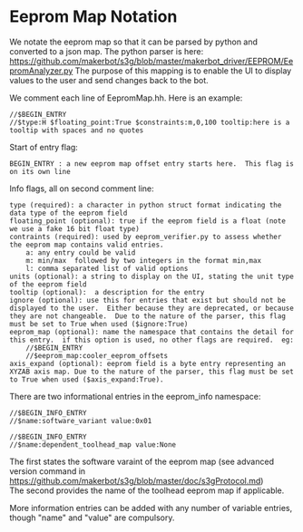 # Eeprom Map Notation
We notate the eeprom map so that it can be parsed by python and converted to a json map.  The python parser is here: https://github.com/makerbot/s3g/blob/master/makerbot_driver/EEPROM/EepromAnalyzer.py  The purpose of this mapping is to enable the UI to display values to the user and send changes back to the bot.

We comment each line of EepromMap.hh.  Here is an example:

    //$BEGIN_ENTRY
    //$type:H $floating_point:True $constraints:m,0,100 tooltip:here is a tooltip with spaces and no quotes

Start of entry flag:

    BEGIN_ENTRY : a new eeprom map offset entry starts here.  This flag is on its own line

Info flags, all on second comment line:

    type (required): a character in python struct format indicating the data type of the eeprom field 
    floating_point (optional): true if the eeprom field is a float (note we use a fake 16 bit float type) 
    contraints (required): used by eeprom_verifier.py to assess whether the eeprom map contains valid entries. 
        a: any entry could be valid
        m: min/max  followed by two integers in the format min,max
        l: comma separated list of valid options
    units (optional): a string to display on the UI, stating the unit type of the eeprom field
    tooltip (optional):  a description for the entry
    ignore (optional): use this for entries that exist but should not be displayed to the user.  Either because they are deprecated, or because they are not changeable.  Due to the nature of the parser, this flag must be set to True when used ($ignore:True)
    eeprom_map (optional): name the namespace that contains the detail for this entry.  if this option is used, no other flags are required.  eg:
        //$BEGIN_ENTRY
        //$eeprom_map:cooler_eeprom_offsets
    axis_expand (optional): eeprom field is a byte entry representing an XYZAB axis map. Due to the nature of the parser, this flag must be set to True when used ($axis_expand:True).
   
There are two informational entries in the eeprom_info namespace:

    //$BEGIN_INFO_ENTRY
    //$name:software_variant value:0x01
   
    //$BEGIN_INFO_ENTRY
    //$name:dependent_toolhead_map value:None

     
The first states the software varaint of the eeprom map (see advanced version command in https://github.com/makerbot/s3g/blob/master/doc/s3gProtocol.md)   
The second provides the name of the toolhead eeprom map if applicable.  

More information entries can be added with any number of variable entries, though "name" and "value" are compulsory.

